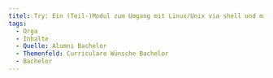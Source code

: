 ```yaml
---
titel: Try: Ein (Teil-)Modul zum Umgang mit Linux/Unix via shell und mit VIM (aktuell nur so nebenbei in AP1, aber denke, dass man dort enorme Vorteile für den späteren Verlauf draus ziehen könnte. z.B. wären in WebDev dann alle Leute fit im Umgang/Einrichtung diverser Themen)
tags:
  - Orga
  - Inhalte
  - Quelle: Alumni Bachelor
  - Themenfeld: Curriculare Wünsche Bachelor
  - Bachelor
---
```

